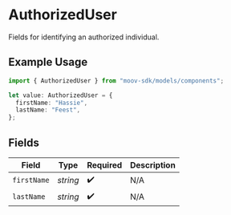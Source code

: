 # AuthorizedUser

Fields for identifying an authorized individual.

## Example Usage

```typescript
import { AuthorizedUser } from "moov-sdk/models/components";

let value: AuthorizedUser = {
  firstName: "Hassie",
  lastName: "Feest",
};
```

## Fields

| Field              | Type               | Required           | Description        |
| ------------------ | ------------------ | ------------------ | ------------------ |
| `firstName`        | *string*           | :heavy_check_mark: | N/A                |
| `lastName`         | *string*           | :heavy_check_mark: | N/A                |